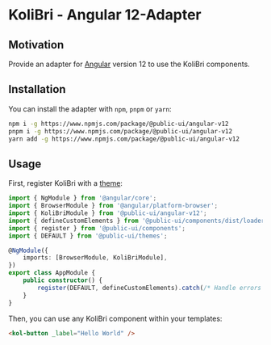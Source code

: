 # KoliBri - Angular 12-Adapter

## Motivation

Provide an adapter for [Angular](https://angular.dev/) version 12 to use the KoliBri components.

## Installation

You can install the adapter with `npm`, `pnpm` or `yarn`:

```bash
npm i -g https://www.npmjs.com/package/@public-ui/angular-v12
pnpm i -g https://www.npmjs.com/package/@public-ui/angular-v12
yarn add -g https://www.npmjs.com/package/@public-ui/angular-v12
```

## Usage

First, register KoliBri with a [theme](https://github.com/public-ui/kolibri/tree/develop/packages/themes):

```ts
import { NgModule } from '@angular/core';
import { BrowserModule } from '@angular/platform-browser';
import { KoliBriModule } from '@public-ui/angular-v12';
import { defineCustomElements } from '@public-ui/components/dist/loader';
import { register } from '@public-ui/components';
import { DEFAULT } from '@public-ui/themes';

@NgModule({
	imports: [BrowserModule, KoliBriModule],
})
export class AppModule {
	public constructor() {
		register(DEFAULT, defineCustomElements).catch(/* Handle errors */);
	}
}
```

Then, you can use any KoliBri component within your templates:

```html
<kol-button _label="Hello World" />
```
